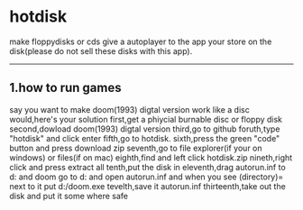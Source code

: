 # hotdisk
make floppydisks or cds give a autoplayer to the app your store on the disk(please do not sell these disks with this app).



------------
1.how to run games 
------------
say you want to make doom(1993) digtal version work like a disc would,here's your solution
first,get a phiycial burnable disc or floppy disk
second,dowload doom(1993) digtal version 
third,go to github
foruth,type "hotdisk" and click enter
fifth,go to hotdisk.
sixth,press the green "code" button and press download zip
seventh,go to file explorer(if your on windows) or files(if on mac)
eighth,find and left click hotdisk.zip
nineth,right click and press extract all
tenth,put the disk in
eleventh,drag autorun.inf to d: and doom
go to d: and open autorun.inf and when you see (directory)= next to it put d:/doom.exe 
tevelth,save it autorun.inf
thirteenth,take out the disk and put it some where safe





